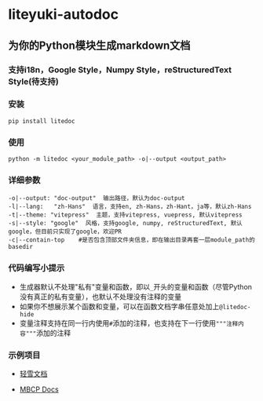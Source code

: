 # liteyuki-autodoc

## 为你的Python模块生成markdown文档

### 支持i18n，Google Style，Numpy Style，reStructuredText Style(待支持)

### 安装

```shell
pip install litedoc
```

### 使用

```shell
python -m litedoc <your_module_path> -o|--output <output_path>
```

### 详细参数

```shell
-o|--output: "doc-output"  输出路径，默认为doc-output
-l|--lang:   "zh-Hans"  语言，支持en, zh-Hans，zh-Hant，ja等，默认zh-Hans
-t|--theme: "vitepress"  主题，支持vitepress, vuepress, 默认vitepress
-s|--style: "google"  风格，支持google, numpy, reStructuredText, 默认google，但目前只实现了google，欢迎PR
-c|--contain-top    #是否包含顶部文件夹信息，即在输出目录再套一层module_path的basedir
```

### 代码编写小提示
- 生成器默认不处理"私有"变量和函数，即以`_`开头的变量和函数（尽管Python没有真正的私有变量），也默认不处理没有注释的变量
- 如果你不想展示某个函数和变量，可以在函数文档字串任意处加上`@litedoc-hide`
- 变量注释支持在同一行内使用`#`添加的注释，也支持在下一行使用`"""注释内容"""`添加的注释

### 示例项目
- [轻雪文档](https://bot.liteyuki.icu)

- [MBCP Docs](https://mbcp.sfkm.me)